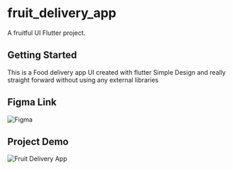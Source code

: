 # fruit_delivery_app

A fruitful UI Flutter project.

## Getting Started

This is a Food delivery app UI created with flutter
Simple Design and really straight forward without using any external libraries

## Figma Link

![Figma](https://www.figma.com/file/Ks1vP6KpQifRKsl9FV7yRN/UI%2FInteraction-Design?node-id=12%3A0)

## Project Demo

![Fruit Delivery App](demo\fruit-delivery-appUI.gif)
